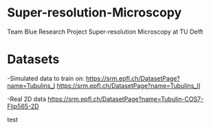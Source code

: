 # Super-resolution-Microscopy
 Team Blue Research Project Super-resolution Microscopy at TU Delft

# Datasets
-Simulated data to train on:
https://srm.epfl.ch/DatasetPage?name=Tubulins_I 
https://srm.epfl.ch/DatasetPage?name=Tubulins_II 
 
-Real 2D data
https://srm.epfl.ch/DatasetPage?name=Tubulin-COS7-Flip565-2D 

test



